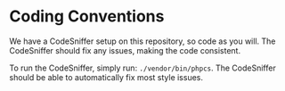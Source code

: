 # Coding Conventions
We have a CodeSniffer setup on this repository, so code as you will. The CodeSniffer should fix any issues, making the code consistent.

To run the CodeSniffer, simply run: ```./vendor/bin/phpcs```. The CodeSniffer should be able to automatically fix most style issues.